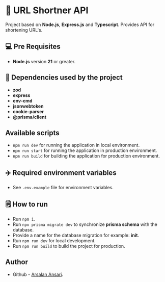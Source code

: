 # 🎉 URL Shortner API

Project based on **Node.js**, **Express.js** and **Typescript**. Provides API for shortening URL's.

## 💻 Pre Requisites

- **Node.js** version **21** or greater.

## 🛒 Dependencies used by the project

- **zod**
- **express**
- **env-cmd**
- **jsonwebtoken**
- **cookie-parser**
- **@prisma/client**

## Available scripts

- `npm run dev` for running the application in local environment.
- `npm run start` for running the application in production environment.
- `npm run build` for building the application for production environment.

## ✈️ Required environment variables

- See `.env.example` file for environment variables.

## 🗒️ How to run

- Run `npm i`.
- Run `npx prisma migrate dev` to synchronize **prisma schema** with the database.
- Provide a name for the database migration for example: **init**.
- Run `npm run dev` for local development.
- Run `npm run build` to build the project for production.

## Author

- Github - [Arsalan Ansari](https://github.com/arsalanansariofficial/).
